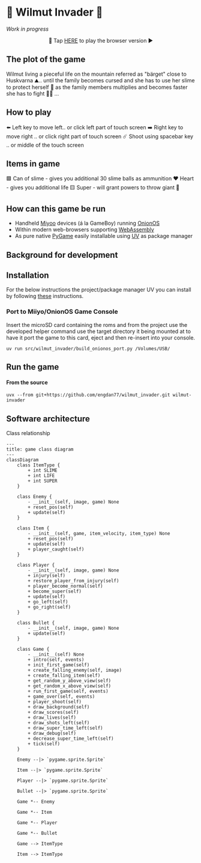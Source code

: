 # 👾 Wilmut Invader 👾

_Work in progress_



<center>🚀 Tap <a href="https://engdan77.github.io/wilmut_invader/">HERE</a> to play the browser version ▶️ </center>



## The plot of the game

Wilmut living a pieceful life on the mountain referred as "bärget" close to Huskvarna ⛰️.. until the family becomes cursed and she has to use her slime to protect herself 🦠 as the family members multiplies and becomes faster she has to fight 💪🏻 ... 

## How to play

⬅️     Left key to move left.. or click left part of touch screen
➡️     Right key to move right .. or click right part of touch screen
☄️     Shoot using spacebar key .. or middle of the touch screen

## Items in game

🟩    Can of slime - gives you additional 30 slime balls as ammunition
❤️    Heart - gives you additional life
🟨    Super - will grant powers to throw giant 💩

## How can this game be run

- Handheld [Miyoo](https://miyooofficial.com/) devices (á la GameBoy) running [OnionOS](https://onionui.github.io/)
- Within modern web-browsers supporting [WebAssembly](https://webassembly.org/features/)
- As pure native [PyGame](https://www.pygame.org/) easily installable using [UV](https://astral.sh/blog/uv) as package manager

## Background for development







## Installation

For the below instructions the project/package manager UV you can install 
by following [these](https://docs.astral.sh/uv/getting-started/installation/) instructions.


### Port to Miiyo/OnionOS Game Console

Insert the microSD card containing the roms and from the project use the developed 
helper command use the target directory it being mounted at to have it port the game to this card,
eject and then re-insert into your console.

```shell
uv run src/wilmut_invader/build_onionos_port.py /Volumes/USB/
```

## Run the game

#### From the source

```shell
uvx --from git+https://github.com/engdan77/wilmut_invader.git wilmut-invader
```

## Software architecture

Class relationship

```mermaid
---
title: game class diagram
---
classDiagram
    class ItemType {
        + int SLIME
        + int LIFE
        + int SUPER
    }

    class Enemy {
        - __init__(self, image, game) None
        + reset_pos(self)
        + update(self)
    }

    class Item {
        - __init__(self, game, item_velocity, item_type) None
        + reset_pos(self)
        + update(self)
        + player_caught(self)
    }

    class Player {
        - __init__(self, image, game) None
        + injury(self)
        + restore_player_from_injury(self)
        + player_become_normal(self)
        + become_super(self)
        + update(self)
        + go_left(self)
        + go_right(self)
    }

    class Bullet {
        - __init__(self, image, game) None
        + update(self)
    }

    class Game {
        - __init__(self) None
        + intro(self, events)
        + init_first_game(self)
        + create_falling_enemy(self, image)
        + create_falling_item(self)
        + get_random_y_above_view(self)
        + get_random_x_above_view(self)
        + run_first_game(self, events)
        + game_over(self, events)
        + player_shoot(self)
        + draw_background(self)
        + draw_scores(self)
        + draw_lives(self)
        + draw_shots_left(self)
        + draw_super_time_left(self)
        + draw_debug(self)
        + decrease_super_time_left(self)
        + tick(self)
    }

    Enemy --|> `pygame.sprite.Sprite`

    Item --|> `pygame.sprite.Sprite`

    Player --|> `pygame.sprite.Sprite`

    Bullet --|> `pygame.sprite.Sprite`
    
    Game *-- Enemy
    
    Game *-- Item
    
    Game *-- Player
    
    Game *-- Bullet
    
    Game --> ItemType
    
    Item --> ItemType
```

